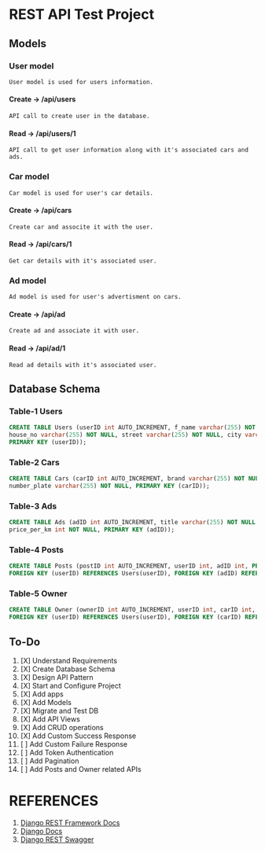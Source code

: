 # REST API Test Project

## Models

### User model
    User model is used for users information.

#### Create -> /api/users
    API call to create user in the database.

#### Read -> /api/users/1
    API call to get user information along with it's associated cars and ads.


### Car model
    Car model is used for user's car details.

#### Create -> /api/cars
    Create car and associte it with the user.

#### Read -> /api/cars/1
    Get car details with it's associated user.


### Ad model
    Ad model is used for user's advertisment on cars.

#### Create -> /api/ad
    Create ad and associate it with user.

#### Read -> /api/ad/1
    Read ad details with it's associated user.

## Database Schema

### Table-1 Users
```sql
CREATE TABLE Users (userID int AUTO_INCREMENT, f_name varchar(255) NOT NULL, l_name varchar(255) NOT NULL, age int NOT NULL,
house_no varchar(255) NOT NULL, street varchar(255) NOT NULL, city varchar(255) NOT NULL, country varchar(255) NOT NULL,
PRIMARY KEY (userID));
```

### Table-2 Cars
```sql
CREATE TABLE Cars (carID int AUTO_INCREMENT, brand varchar(255) NOT NULL , model varchar(255) NOT NULL,
number_plate varchar(255) NOT NULL, PRIMARY KEY (carID));
```

### Table-3 Ads
```sql
CREATE TABLE Ads (adID int AUTO_INCREMENT, title varchar(255) NOT NULL , description varchar(255) NOT NULL,
price_per_km int NOT NULL, PRIMARY KEY (adID));
```

### Table-4 Posts
```sql
CREATE TABLE Posts (postID int AUTO_INCREMENT, userID int, adID int, PRIMARY KEY (postID),
FOREIGN KEY (userID) REFERENCES Users(userID), FOREIGN KEY (adID) REFERENCES Ads(adID));
```

### Table-5 Owner
```sql
CREATE TABLE Owner (ownerID int AUTO_INCREMENT, userID int, carID int, PRIMARY KEY (ownerID),
FOREIGN KEY (userID) REFERENCES Users(userID), FOREIGN KEY (carID) REFERENCES Cars(carID));
```


## To-Do

1. [X] Understand Requirements
2. [X] Create Database Schema
3. [X] Design API Pattern
4. [X] Start and Configure Project
5. [X] Add apps
6. [X] Add Models
7. [X] Migrate and Test DB
8. [X] Add API Views
9. [X] Add CRUD operations
10. [X] Add Custom Success Response
11. [ ] Add Custom Failure Response
12. [ ] Add Token Authentication
13. [ ] Add Pagination
14. [ ] Add Posts and Owner related APIs


# REFERENCES
1. [Django REST Framework Docs](https://www.django-rest-framework.org/)
2. [Django Docs](https://docs.djangoproject.com/en/4.1/)
3. [Django REST Swagger](https://django-rest-swagger.readthedocs.io/en/latest/)
